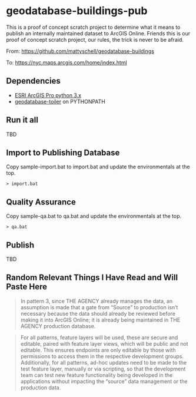# geodatabase-buildings-pub

This is a proof of concept scratch project to determine what it means to publish an internally maintained dataset to ArcGIS Online.  Friends this is our proof of concept scratch project, our rules, the trick is never to  be afraid.

From: https://github.com/mattyschell/geodatabase-buildings

To: https://nyc.maps.arcgis.com/home/index.html

## Dependencies

   * [ESRI ArcGIS Pro python 3.x](https://pro.arcgis.com/en/pro-app/arcpy/get-started/installing-python-for-arcgis-pro.htm) 
   * [geodatabase-toiler](https://github.com/mattyschell/geodatabase-toiler) on PYTHONPATH

## Run it all

TBD

## Import to Publishing Database

Copy sample-import.bat to import.bat and update the environmentals at the top.

```
> import.bat
```


## Quality Assurance

Copy sample-qa.bat to qa.bat and update the environmentals at the top.

```
> qa.bat
```

## Publish

TBD

## Random Relevant Things I Have Read and Will Paste Here

>In pattern 3, since THE AGENCY already manages the data, an assumption is made that a gate from “Source” to production isn’t necessary because the data should already be reviewed before making it into ArcGIS Online; it is already being maintained in THE AGENCY production database. 

>For all patterns, feature layers will be used, these are secure and editable, paired with feature layer views, which will be public and not editable. This ensures endpoints are only editable by those with permissions to access them in the respective development groups. Additionally, for all patterns, ad-hoc updates need to be made to the test feature layer, manually or via scripting, so that the development team can test new feature functionality being developed in the applications without impacting the “source” data management or the production data. 